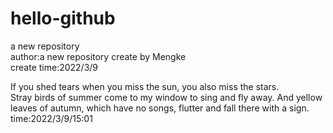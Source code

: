 # hello-github<br>
a new repository<br>
author:a new repository create by Mengke<br>
create time:2022/3/9<br>

If you shed tears when you miss the sun, you also miss the stars.<br>
Stray birds of summer come to my window to sing and fly away. And yellow leaves of autumn, which have no songs, flutter and fall there with a sign.<br>
time:2022/3/9/15:01<br>
